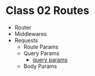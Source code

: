 # Class 02 Routes

- Router
- Middlewares
- Requests
  - Route Params
  - Query Params
    - [query params](../documents/query-params-url.png)
  - Body Params

